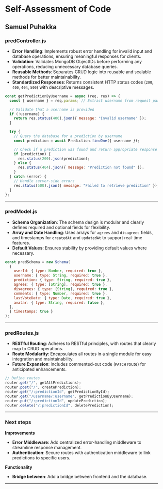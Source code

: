 # Self-Assessment of Code

## Samuel Puhakka

### predController.js

- **Error Handling**: Implements robust error handling for invalid input and database operations, ensuring meaningful responses for clients.
- **Validation**: Validates MongoDB ObjectIDs before performing any operations, reducing unnecessary database queries.
- **Reusable Methods**: Separates CRUD logic into reusable and scalable methods for better maintainability.
- **Standardized Responses**: Returns consistent HTTP status codes (`200`, `400`, `404`, `500`) with descriptive messages.

```js
const getPredictionByUsername = async (req, res) => {
  const { username } = req.params; // Extract username from request parameters

  // Validate that a username is provided
  if (!username) {
    return res.status(400).json({ message: "Invalid username" });
  }

  try {
    // Query the database for a prediction by username
    const prediction = await Prediction.findOne({ username });

    // Check if a prediction was found and return appropriate response
    if (prediction) {
      res.status(200).json(prediction);
    } else {
      res.status(404).json({ message: "Prediction not found" });
    }
  } catch (error) {
    // Handle server-side errors
    res.status(500).json({ message: "Failed to retrieve prediction" });
  }
};
```

---

### predModel.js 

- **Schema Organization**: The schema design is modular and clearly defines required and optional fields for flexibility. 
- **Array and Date Handling**: Uses arrays for `agrees` and `disagrees` fields, and timestamps for `createdAt` and `updatedAt` to support real-time features.
- **Default Values**: Ensures stability by providing default values where necessary.

```js
const predSchema = new Schema(
  {
    userId: { type: Number, required: true },
    username: { type: String, required: true },
    prediction: { type: String, required: true },
    agrees: { type: [String], required: true },
    disagrees: { type: [String], required: true },
    comments: { type: Number, required: true },
    lastVoteDate: { type: Date, required: true },
    avatar: { type: String, required: false },
  },
  { timestamps: true }
);
```

---

### predRoutes.js 

- **RESTful Routing**: Adheres to RESTful principles, with routes that clearly map to CRUD operations.
- **Route Modularity**: Encapsulates all routes in a single module for easy integration and maintainability.
- **Future Expansion**: Includes commented-out code (`PATCH` route) for anticipated enhancements.

```js
// Define routes
router.get("/", getAllPredictions);
router.post("/", createPrediction);
router.get("/:predictionId", getPredictionById);
router.get("/username/:username", getPredictionByUsername);
router.put("/:predictionId", updatePrediction);
router.delete("/:predictionId", deletePrediction);
```

---

### Next steps

**Improvements**
- **Error Middleware**: Add centralized error-handling middleware to streamline response management.
- **Authentication**: Secure routes with authentication middleware to link predictions to specific users.

**Functionality**
- **Bridge between**: Add a bridge between frontend and the database.
---